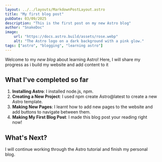 ```yaml
---
layout: ../../layouts/MarkdownPostLayout.astro
title: "My first blog post"
pubDate: 03/09/2025
description: "This is the first post on my new Astro blog"
author: "SnakeDoc"
image:
    url: "https://docs.astro.build/assets/rose.webp"
    alt: "The Astro logo on a dark background with a pink glow."
tags: ["astro", "blogging", "learning astro"]
---
```


Welcome to my _new blog_ about learning Astro! Here, I will share my progress as i build my website and add content to it

## What I've completed so far
1. **Installing Astro**: I installed node.js, npm.
2. **Creating a New Project**: I used npm create Astro@latest to create a new Astro template.
3. **Making New Pages**: I learnt how to add new pages to the website and add buttons to navigate between them.
4. **Making My First Blog Post**: I made this blog post your reading right now!

## What's Next?
I will continue working through the Astro tutorial and finish my personal blog.